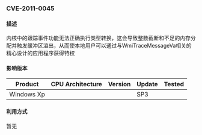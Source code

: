 ### CVE-2011-0045

#### 描述

内核中的跟踪事件功能无法正确执行类型转换，这会导致整数截断和不足的内存分配并触发缓冲区溢出，从而使本地用户可以通过与WmiTraceMessageVa相关的精心设计的应用程序获得特权

#### 影响版本

| Product    | CPU Architecture | Version | Update | Tested |
| ---------- | ---------------- | ------- | ------ | ------ |
| Windows Xp |                  |         | SP3    |        |

#### 利用方式

暂无

